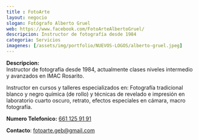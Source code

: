```yaml
---
title : FotoArte
layout: negocio
slogan: Fotógrafo Alberto Gruel
web: https://www.facebook.com/FotoArteAlbertoGruel/
descripcion: Instructor de fotografía desde 1984
categoria: Servicios
imagenes: [/assets/img/portfolio/NUEVOS-LOGOS/alberto-gruel.jpeg]
---
```

**Descripcion:**
<br>
Instructor de fotografía desde 1984, actualmente clases niveles intermedio y avanzados en IMAC Rosarito.

Instructor en cursos y talleres especializados en: Fotografía tradicional blanco y negro química (de rollo) y técnicas de revelado e impresión en laboratorio cuarto oscuro, retrato, efectos especiales en cámara, macro fotografía.

**Numero Telefonico:** <a href="tel:+526611259191">661 125 91 91</a> 
 
**Contacto**: <fotoarte.geb@gmail.com>
